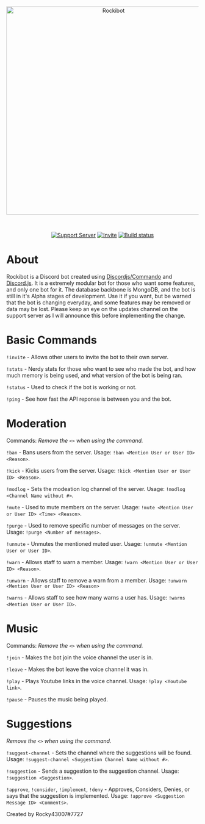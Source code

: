 <div align="center"> 
  <br />
  <p>
    <img src="https://raw.githubusercontent.com/Rocky43007/Rockibot/master/Assets/Rockibot%20Logo.png" width="546" alt="Rockibot">
  </p>
  <br />
  <p>
    <a href="https://discord.gg/rdGrcvW"><img src="https://img.shields.io/discord/739916829828448317?color=7289da&logo=discord&logoColor=white" alt="Support Server" /></a>
    <a href="https://discord.com/oauth2/authorize?client_id=739923682075476089&permissions=8&scope=bot"><img src="https://img.shields.io/badge/Invite-Invite%20the%20bot!-brightgreen" alt="Invite" /></a>
     <a href="https://github.com/Rocky43007/Rockibot/actions"><img src="https://github.com/Rocky43007/Rockibot/workflows/Rockibot%20Tesing%20CI/badge.svg" alt="Build status" /></a>
      </p>
</div>

# About

Rockibot is a Discord bot created using [Discordjs/Commando](https://github.com/discordjs/Commando/) and [Discord.js](https://github.com/discordjs/Discord.js/). It is a extremely modular bot for those who want some features, and only one bot for it. The database backbone is MongoDB, and the bot is still in it's Alpha stages of  development. Use it if you want, but be warned that the bot is changing everyday, and some features may be removed or data may be lost. Please keep an eye on the updates channel on the support server as I will announce this before implementing the change.

# Basic Commands
`!invite` - Allows other users to invite the bot to their own server.

`!stats` - Nerdy stats for those who want to see who made the bot, and how much memory is being used, and what version of the bot is being ran.

`!status` - Used to check if the bot is working or not.

`!ping` - See how fast the API reponse is between you and the bot.

# Moderation
Commands:
*Remove the `<>` when using the command.*

`!ban` - Bans users from the server. Usage: `!ban <Mention User or User ID> <Reason>`.

`!kick` - Kicks users from the server. Usage: `!kick <Mention User or User ID> <Reason>`.

`!modlog` - Sets the modeation log channel of the server. Usage: `!modlog <Channel Name without #>`.

`!mute` - Used to mute members on the server. Usage: `!mute <Mention User or User ID> <Time> <Reason>`.

`!purge` - Used to remove specific number of messages on the server. Usage: `!purge <Number of messages>`.

`!unmute` - Unmutes the mentioned muted user. Usage: `!unmute <Mention User or User ID>`.

`!warn` - Allows staff to warn a member. Usage: `!warn <Mention User or User ID> <Reason>`.

`!unwarn` - Allows staff to remove a warn from a member. Usage: `!unwarn <Mention User or User ID> <Reason>`

`!warns` - Allows staff to see how many warns a user has. Usage: `!warns <Mention User or User ID>`.

# Music
Commands:
*Remove the `<>` when using the command.*

`!join` - Makes the bot join the voice channel the user is in.

`!leave` - Makes the bot leave the voice channel it was in.

`!play` - Plays Youtube links in the voice channel. Usage: `!play <Youtube link>`.

`!pause` - Pauses the music being played.

# Suggestions
*Remove the `<>` when using the command.*

`!suggest-channel` - Sets the channel where the suggestions will be found. Usage: `!suggest-channel <Suggestion Channel Name without #>`.

`!suggestion` - Sends a suggestion to the suggestion channel. Usage: `!suggestion <Suggestion>`.

`!approve`, `!consider`, `!implement`, `!deny` - Approves, Considers, Denies, or says that the suggestion is implemented. Usage: `!approve <Suggestion Message ID> <Comments>`.

Created by Rocky43007#7727
